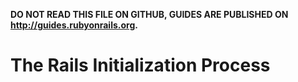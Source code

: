 **DO NOT READ THIS FILE ON GITHUB, GUIDES ARE PUBLISHED ON http://guides.rubyonrails.org.**

The Rails Initialization Process
==